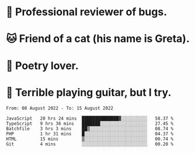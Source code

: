 # 🐛 Professional reviewer of bugs.
# 🐱 Friend of a cat (his name is Greta).
# 📜 Poetry lover.
# 🎸 Terrible playing guitar, but I try.

<!--START_SECTION:waka-->

```text
From: 08 August 2022 - To: 15 August 2022

JavaScript   20 hrs 24 mins  ██████████████▓░░░░░░░░░░   58.37 %
TypeScript   9 hrs 36 mins   ███████░░░░░░░░░░░░░░░░░░   27.45 %
Batchfile    3 hrs 3 mins    ██▒░░░░░░░░░░░░░░░░░░░░░░   08.74 %
PHP          1 hr 31 mins    █░░░░░░░░░░░░░░░░░░░░░░░░   04.37 %
HTML         15 mins         ▒░░░░░░░░░░░░░░░░░░░░░░░░   00.74 %
Git          4 mins          ░░░░░░░░░░░░░░░░░░░░░░░░░   00.20 %
```

<!--END_SECTION:waka-->
